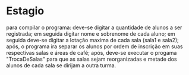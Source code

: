 # Estagio
para compilar o programa:
deve-se digitar a quantidade de alunos a ser registrada;
em seguida digitar nome e sobrenome de cada aluno;
em seguida deve-se digitar a lotação maxima de cada sala (sala1 e sala2);
após, o programa ira separar os alunos por ordem de inscrição em suas respectivas salas e áreas de café;
após, deve-se executar o progama "TrocaDeSalas" para que as salas sejam reorganizadas e metade dos alunos de cada sala se dirijam a outra turma.
